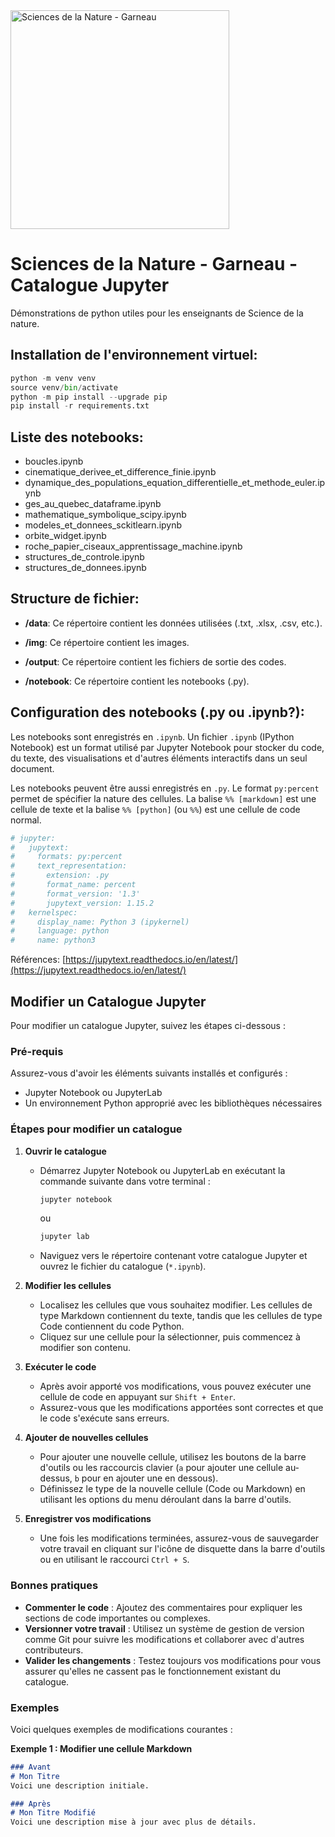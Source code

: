 <img src="https://github.com/Benjamin-GosselinCliche/SciencesDeLaNature_Garneau_Catalogue_Jupyter/assets/21174453/35aebb6d-4c62-41a9-8b3c-a44c2022ae54" alt="Sciences de la Nature - Garneau" width="350">

# Sciences de la Nature - Garneau - Catalogue Jupyter

Démonstrations de python utiles pour les enseignants de Science de la nature.

## Installation de l'environnement virtuel:

```python
python -m venv venv
source venv/bin/activate
python -m pip install --upgrade pip
pip install -r requirements.txt
```

## Liste des notebooks:

- boucles.ipynb
- cinematique_derivee_et_difference_finie.ipynb
- dynamique_des_populations_equation_differentielle_et_methode_euler.ipynb
- ges_au_quebec_dataframe.ipynb
- mathematique_symbolique_scipy.ipynb
- modeles_et_donnees_sckitlearn.ipynb
- orbite_widget.ipynb
- roche_papier_ciseaux_apprentissage_machine.ipynb
- structures_de_controle.ipynb
- structures_de_donnees.ipynb

## Structure de fichier:

- **/data**: Ce répertoire contient les données utilisées (.txt, .xlsx, .csv, etc.).

- **/img**: Ce répertoire contient les images.

- **/output**: Ce répertoire contient les fichiers de sortie des codes.

- **/notebook**: Ce répertoire contient les notebooks (.py).

## Configuration des notebooks (.py ou .ipynb?):

Les notebooks sont enregistrés en `.ipynb`. Un fichier `.ipynb` (IPython Notebook) est un format utilisé par Jupyter Notebook pour stocker du code, du texte, des visualisations et d'autres éléments interactifs dans un seul document.  


Les notebooks peuvent être aussi enregistrés en `.py`. Le format `py:percent` permet de spécifier la nature des cellules. La balise `%% [markdown]` est une cellule de texte et la balise `%% [python]` (ou `%%`) est une cellule de code normal. 

```python
# jupyter:
#   jupytext:
#     formats: py:percent
#     text_representation:
#       extension: .py
#       format_name: percent
#       format_version: '1.3'
#       jupytext_version: 1.15.2
#   kernelspec:
#     display_name: Python 3 (ipykernel)
#     language: python
#     name: python3
```

Références:
[https://jupytext.readthedocs.io/en/latest/](https://jupytext.readthedocs.io/en/latest/)

## Modifier un Catalogue Jupyter

Pour modifier un catalogue Jupyter, suivez les étapes ci-dessous :

### Pré-requis

Assurez-vous d'avoir les éléments suivants installés et configurés :
- Jupyter Notebook ou JupyterLab
- Un environnement Python approprié avec les bibliothèques nécessaires

### Étapes pour modifier un catalogue

1. **Ouvrir le catalogue**
   - Démarrez Jupyter Notebook ou JupyterLab en exécutant la commande suivante dans votre terminal :
     ```bash
     jupyter notebook
     ```
     ou
     ```bash
     jupyter lab
     ```
   - Naviguez vers le répertoire contenant votre catalogue Jupyter et ouvrez le fichier du catalogue (`*.ipynb`).

2. **Modifier les cellules**
   - Localisez les cellules que vous souhaitez modifier. Les cellules de type Markdown contiennent du texte, tandis que les cellules de type Code contiennent du code Python.
   - Cliquez sur une cellule pour la sélectionner, puis commencez à modifier son contenu.

3. **Exécuter le code**
   - Après avoir apporté vos modifications, vous pouvez exécuter une cellule de code en appuyant sur `Shift + Enter`.
   - Assurez-vous que les modifications apportées sont correctes et que le code s'exécute sans erreurs.

4. **Ajouter de nouvelles cellules**
   - Pour ajouter une nouvelle cellule, utilisez les boutons de la barre d'outils ou les raccourcis clavier (`a` pour ajouter une cellule au-dessus, `b` pour en ajouter une en dessous).
   - Définissez le type de la nouvelle cellule (Code ou Markdown) en utilisant les options du menu déroulant dans la barre d'outils.

5. **Enregistrer vos modifications**
   - Une fois les modifications terminées, assurez-vous de sauvegarder votre travail en cliquant sur l'icône de disquette dans la barre d'outils ou en utilisant le raccourci `Ctrl + S`.

### Bonnes pratiques

- **Commenter le code** : Ajoutez des commentaires pour expliquer les sections de code importantes ou complexes.
- **Versionner votre travail** : Utilisez un système de gestion de version comme Git pour suivre les modifications et collaborer avec d'autres contributeurs.
- **Valider les changements** : Testez toujours vos modifications pour vous assurer qu'elles ne cassent pas le fonctionnement existant du catalogue.

### Exemples

Voici quelques exemples de modifications courantes :

**Exemple 1 : Modifier une cellule Markdown**
```markdown
### Avant
# Mon Titre
Voici une description initiale.

### Après
# Mon Titre Modifié
Voici une description mise à jour avec plus de détails.


